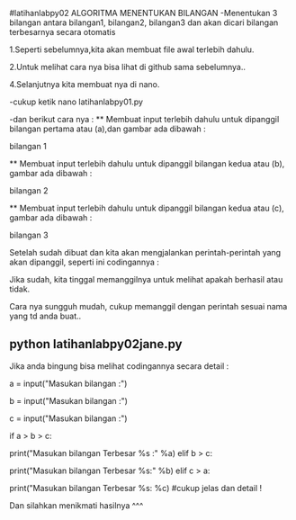 #latihanlabpy02
ALGORITMA MENENTUKAN BILANGAN
-Menentukan 3 bilangan antara bilangan1, bilangan2, bilangan3 dan akan 
dicari bilangan terbesarnya secara otomatis

1.Seperti sebelumnya,kita akan membuat file awal terlebih dahulu.

2.Untuk melihat cara nya bisa lihat di github sama sebelumnya..


4.Selanjutnya kita membuat nya di nano.

-cukup ketik nano latihanlabpy01.py

-dan berikut cara nya :
** Membuat input terlebih dahulu untuk dipanggil bilangan pertama atau 
(a),dan gambar ada dibawah :

bilangan 1

** Membuat input terlebih dahulu untuk dipanggil bilangan kedua atau 
(b), gambar ada dibawah :

bilangan 2

** Membuat input terlebih dahulu untuk dipanggil bilangan kedua atau 
(c), gambar ada dibawah :

bilangan 3

Setelah sudah dibuat dan kita akan mengjalankan perintah-perintah yang 
akan dipanggil, seperti ini codingannya :

Jika sudah, kita tinggal memanggilnya untuk melihat apakah berhasil atau 
tidak.

Cara nya sungguh mudah, cukup memanggil dengan perintah sesuai nama yang 
td anda buat..

## python latihanlabpy02jane.py ###
Jika anda bingung bisa melihat codingannya secara detail :

a = input("Masukan bilangan :")

b = input("Masukan bilangan :")

c = input("Masukan bilangan :")

if a > b > c:

print("Masukan bilangan Terbesar %s :" %a)
elif b > c:

print("Masukan bilangan Terbesar %s:" %b)
elif c > a:

print("Masukan bilangan Terbesar %s: %c)
#cukup jelas dan detail !

Dan silahkan menikmati hasilnya ^^^
